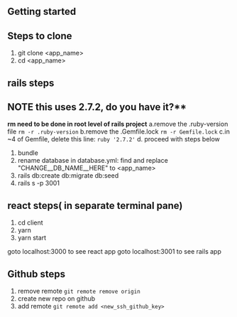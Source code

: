 ## Getting started

## Steps to clone

1. git clone <app_name>
2. cd <app_name>

## rails steps 
## NOTE this uses 2.7.2, do you have it?**
**rm need to be done in root level of rails project**
a.remove the .ruby-version file `rm -r .ruby-version`
b.remove the .Gemfile.lock `rm -r Gemfile.lock`
c.in ~4 of Gemfile, delete this line: `ruby '2.7.2'`
d. proceed with steps below


1. bundle 
2. rename database in database.yml: find and replace "CHANGE__DB_NAME__HERE" to <app_name>
3. rails db:create db:migrate db:seed
4. rails s -p 3001

## react steps( in separate terminal pane)
1. cd client
2. yarn 
3. yarn start

goto localhost:3000 to see react app
goto localhost:3001 to see rails app

## Github steps
1. remove remote `git remote remove origin`
2. create new repo on github
3. add remote `git remote add <new_ssh_github_key>`